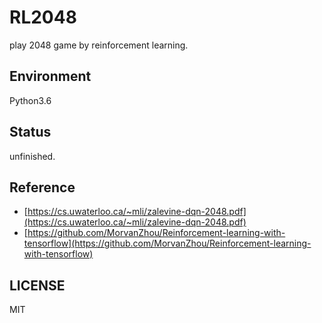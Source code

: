 # RL2048
play 2048 game by reinforcement learning.

## Environment
Python3.6

## Status
unfinished.


## Reference
- [https://cs.uwaterloo.ca/~mli/zalevine-dqn-2048.pdf](https://cs.uwaterloo.ca/~mli/zalevine-dqn-2048.pdf)
- [https://github.com/MorvanZhou/Reinforcement-learning-with-tensorflow](https://github.com/MorvanZhou/Reinforcement-learning-with-tensorflow)

## LICENSE
MIT
